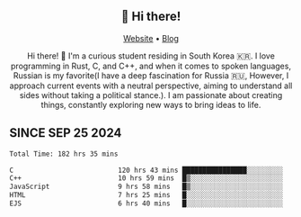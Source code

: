 <h2 align="center">👋 Hi there!</h2>
<p align="center">
  <a href="https://urdekcah.ru">Website</a> •
  <a href="https://urdekcah.blog">Blog</a>
</p>

<p align="center">
  Hi there! 👋 I'm a curious student residing in South Korea 🇰🇷. I love programming in Rust, C, and C++, and when it comes to spoken languages, Russian is my favorite(I have a deep fascination for Russia 🇷🇺, However, I approach current events with a neutral perspective, aiming to understand all sides without taking a political stance.). I am passionate about creating things, constantly exploring new ways to bring ideas to life.
</p>

## SINCE SEP 25 2024
<!--START_SECTION:waka-->

```txt
Total Time: 182 hrs 35 mins

C                          120 hrs 43 mins ████████████████░░░░░░░░░   64.33 %
C++                        10 hrs 59 mins  █▒░░░░░░░░░░░░░░░░░░░░░░░   05.86 %
JavaScript                 9 hrs 58 mins   █▒░░░░░░░░░░░░░░░░░░░░░░░   05.31 %
HTML                       7 hrs 25 mins   █░░░░░░░░░░░░░░░░░░░░░░░░   03.96 %
EJS                        6 hrs 40 mins   █░░░░░░░░░░░░░░░░░░░░░░░░   03.56 %
```

<!--END_SECTION:waka-->

<!--
**urdekcah/urdekcah** is a ✨ _special_ ✨ repository because its `README.md` (this file) appears on your GitHub profile.

Here are some ideas to get you started:

- 🔭 I’m currently working on ...
- 🌱 I’m currently learning ...
- 👯 I’m looking to collaborate on ...
- 🤔 I’m looking for help with ...
- 💬 Ask me about ...
- 📫 How to reach me: ...
- 😄 Pronouns: ...
- ⚡ Fun fact: ...
-->
